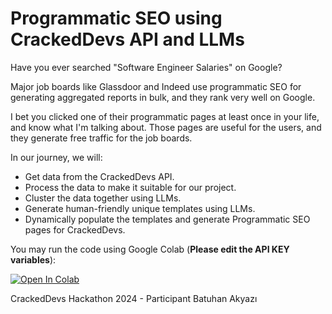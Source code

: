# Programmatic SEO using CrackedDevs API and LLMs

Have you ever searched "Software Engineer Salaries" on Google?

Major job boards like Glassdoor and Indeed use programmatic SEO for generating aggregated reports in bulk, and they rank very well on Google.

I bet you clicked one of their programmatic pages at least once in your life, and know what I'm talking about. Those pages are useful for the users, and they generate free traffic for the job boards.


In our journey, we will:
- Get data from the CrackedDevs API.
- Process the data to make it suitable for our project.
- Cluster the data together using LLMs.
- Generate human-friendly unique templates using LLMs.
- Dynamically populate the templates and generate Programmatic SEO pages for CrackedDevs.

You may run the code using Google Colab (**Please edit the API KEY variables**):

<a target="_blank" href="https://colab.research.google.com/github/batuhanaky/crackkeddevs-programmatic-seo/crackeddevs_seo.ipynb">
  <img src="https://colab.research.google.com/assets/colab-badge.svg" alt="Open In Colab"/>
</a>

CrackedDevs Hackathon 2024 - Participant Batuhan Akyazı
